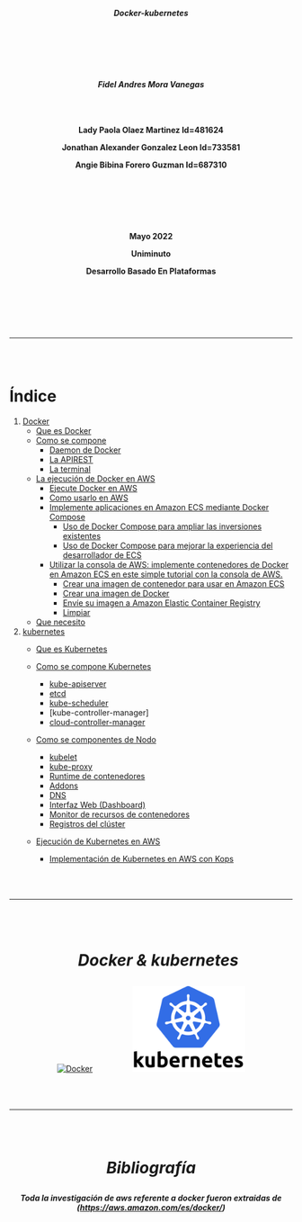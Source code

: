 [comment]: # (creacion de la hoja de presentacion)

***<p align = "center">Docker-kubernetes</p>***  
### ㅤㅤ
### ㅤㅤ
***<p align = "center">Fidel Andres Mora Vanegas</p>***
### ㅤㅤ
**<p align = "center">Lady Paola Olaez Martinez Id=481624</p>**
**<p align = "center">Jonathan Alexander Gonzalez Leon Id=733581</p>**
**<p align = "center">Angie Bibina Forero Guzman Id=687310</p>**
### ㅤㅤ
### ㅤㅤ
**<p align = "center">Mayo 2022</p>**
**<p align = "center">Uniminuto</p>**
**<p align = "center">Desarrollo Basado En Plataformas</p>**
### ㅤㅤ
### ㅤ
---
### ㅤ
[comment]: # (Creacion del indice)
# **Índice**
1. [Docker] 
      - [Que es Docker]
      - [Como se compone]
         - [Daemon de Docker]
         - [La APIREST]
         - [La terminal]
      - [La ejecución de Docker en AWS]
         - [Ejecute Docker en AWS]
         - [Como usarlo en AWS] 
         - [Implemente aplicaciones en Amazon ECS mediante Docker Compose] 
            - [Uso de Docker Compose para ampliar las inversiones existentes]
            - [Uso de Docker Compose para mejorar la experiencia del desarrollador de ECS]
         - [Utilizar la consola de AWS: implemente contenedores de Docker en Amazon ECS en este simple tutorial con la consola de AWS.]
            - [Crear una imagen de contenedor para usar en Amazon ECS]
            - [Crear una imagen de Docker]
            - [Envíe su imagen a Amazon Elastic Container Registry]
            - [Limpiar]
      - [Que necesito]
3. [kubernetes](#id2)
      - [Que es Kubernetes]
      - [Como se compone Kubernetes]
        - [kube-apiserver]
        - [etcd]
        - [kube-scheduler]
        - [kube-controller-manager]
        - [cloud-controller-manager]
      - [Como se componentes de Nodo]
         - [kubelet]
         - [kube-proxy]
         - [Runtime de contenedores]
         - [Addons]
         - [DNS]
         - [Interfaz Web (Dashboard)]
         - [Monitor de recursos de contenedores]
         - [Registros del clúster]


      - [Ejecución de Kubernetes en AWS]
          - [Implementación de Kubernetes en AWS con Kops]
 
[Docker]: https://github.com/Jonathan-9914/Docker-kubernetes/blob/main/Docker.md
[Que es Docker]:https://github.com/Jonathan-9914/Docker-kubernetes/blob/main/Docker.md#que-es-docker

<!-- indice de componentes de docker-->
[Como se compone]:https://github.com/Jonathan-9914/Docker-kubernetes/blob/main/Docker.md#contenido
[Daemon de Docker]:https://github.com/Jonathan-9914/Docker-kubernetes/blob/main/Docker.md#daemon-de-docker
[La APIREST]:https://github.com/Jonathan-9914/Docker-kubernetes/blob/main/Docker.md#la-apirest
[La terminal]:https://github.com/Jonathan-9914/Docker-kubernetes/blob/main/Docker.md#la-terminal

<!-- indice de aws de docker-->
[La ejecución de Docker en AWS]:https://github.com/Jonathan-9914/Docker-kubernetes/blob/main/Docker.md#la-ejecuci%C3%B3n-de-docker-en-aws
[Ejecute Docker en AWS]:https://github.com/Jonathan-9914/Docker-kubernetes/blob/main/Docker.md#ejecute-docker-en-aws
[Como usarlo en AWS]:https://github.com/Jonathan-9914/Docker-kubernetes/blob/main/Docker.md#como-usarlo-en-aws 
[Implemente aplicaciones en Amazon ECS mediante Docker Compose]:https://github.com/Jonathan-9914/Docker-kubernetes/blob/main/Docker.md#implemente-aplicaciones-en-amazon-ecs-mediante-docker-compose 
[Uso de Docker Compose para ampliar las inversiones existentes]:https://github.com/Jonathan-9914/Docker-kubernetes/blob/main/Docker.md#uso-de-docker-compose-para-ampliar-las-inversiones-existentes
[Uso de Docker Compose para mejorar la experiencia del desarrollador de ECS]:https://github.com/Jonathan-9914/Docker-kubernetes/blob/main/Docker.md#uso-de-docker-compose-para-mejorar-la-experiencia-del-desarrollador-de-ecs
[Utilizar la consola de AWS: implemente contenedores de Docker en Amazon ECS en este simple tutorial con la consola de AWS.]:https://github.com/Jonathan-9914/Docker-kubernetes/blob/main/Docker.md#utilizar-la-consola-de-aws-implemente-contenedores-de-docker-en-amazon-ecs-en-este-simple-tutorial-con-la-consola-de-aws
[Crear una imagen de contenedor para usar en Amazon ECS]:https://github.com/Jonathan-9914/Docker-kubernetes/blob/main/Docker.md#crear-una-imagen-de-contenedor-para-usar-en-amazon-ecs
[Crear una imagen de Docker]:https://github.com/Jonathan-9914/Docker-kubernetes/blob/main/Docker.md#crear-una-imagen-de-docker
[Envíe su imagen a Amazon Elastic Container Registry]:https://github.com/Jonathan-9914/Docker-kubernetes/blob/main/Docker.md#env%C3%ADe-su-imagen-a-amazon-elastic-container-registry
[Limpiar]:https://github.com/Jonathan-9914/Docker-kubernetes/blob/main/Docker.md#limpiar
[Que necesito]:https://github.com/Jonathan-9914/Docker-kubernetes/blob/main/Docker.md#que-necesito

<!-- indice kubernetes-->
[Que es Kubernetes]:https://github.com/Jonathan-9914/Docker-kubernetes/blob/main/Kubernetes.md#que-es-kubernetes


<!-- indice kubernetes-->
[Como se compone Kubernetes]:https://github.com/Jonathan-9914/Docker-kubernetes/blob/main/Kubernetes.md#como-se-compone-kubernetes
[kube-apiserver]:https://github.com/Jonathan-9914/Docker-kubernetes/blob/main/Kubernetes.md#kube-apiserver
[etcd]:https://github.com/Jonathan-9914/Docker-kubernetes/blob/main/Kubernetes.md#etcd
[kube-scheduler]:https://github.com/Jonathan-9914/Docker-kubernetes/blob/main/Kubernetes.md#kube-scheduler
[cloud-controller-manager]:https://github.com/Jonathan-9914/Docker-kubernetes/blob/main/Kubernetes.md#cloud-controller-manager

[Como se componentes de Nodo]:https://github.com/Jonathan-9914/Docker-kubernetes/blob/main/Kubernetes.md#componentes-de-nodo
[kubelet]:https://github.com/Jonathan-9914/Docker-kubernetes/blob/main/Kubernetes.md#kubelet
 [kube-proxy]:https://github.com/Jonathan-9914/Docker-kubernetes/blob/main/Kubernetes.md#kube-proxy
[Runtime de contenedores]:https://github.com/Jonathan-9914/Docker-kubernetes/blob/main/Kubernetes.md#runtime-de-contenedores
[Addons]:https://github.com/Jonathan-9914/Docker-kubernetes/blob/main/Kubernetes.md#addons
[DNS]:https://github.com/Jonathan-9914/Docker-kubernetes/blob/main/Kubernetes.md#dns
[Interfaz Web (Dashboard)]:https://github.com/Jonathan-9914/Docker-kubernetes/blob/main/Kubernetes.md#interfaz-web-dashboard
[Monitor de recursos de contenedores]:https://github.com/Jonathan-9914/Docker-kubernetes/blob/main/Kubernetes.md#monitor-de-recursos-de-contenedores
[Registros del clúster]:https://github.com/Jonathan-9914/Docker-kubernetes/blob/main/Kubernetes.md#registros-del-cl%C3%BAsterDIRE



<!-- indice de aws de Kubernetes-->
[Ejecución de Kubernetes en AWS]:https://github.com/Jonathan-9914/Docker-kubernetes/blob/main/Kubernetes.md#ejecuci%C3%B3n-de-kubernetes-en-aws
[Implementación de Kubernetes en AWS con Kops]:https://github.com/Jonathan-9914/Docker-kubernetes/blob/main/Kubernetes.md#implementaci%C3%B3n-de-kubernetes-en-aws-con-kops


### ㅤ
---
### ㅤ

# ***<p align = "center"> ㅤDocker & kubernetes</p>***

<div align="center" style="vertical-align:center" >
<div align="" style="vertical-align:center">
<a href="https://github.com/Jonathan-9914/Docker-kubernetes/blob/main/Docker.md#Docker"><img width="250" align="vertical-align:middle" src="https://1000marcas.net/wp-content/uploads/2021/05/Docker-Logo-2013.png" alt="Docker"></a> ㅤ ㅤ ㅤ ㅤ
<a href="https://github.com/Jonathan-9914/Docker-kubernetes/blob/main/Kubernetes.md#Kubernetes"><img width="200" align="vertical-align:middle" src="/src/img/kubernetes.png" alt="Kubernetes"></a></div>
</div>

### ㅤ
---
### ㅤ

# ***<p align = "center">Bibliografía</p>***

***<p align = "center">Toda la investigación de aws referente a docker fueron extraidas de (https://aws.amazon.com/es/docker/) </p>***




